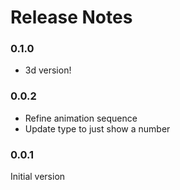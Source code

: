 Release Notes
=============

### 0.1.0

 - 3d version!


### 0.0.2

 - Refine animation sequence
 - Update type to just show a number


### 0.0.1

Initial version